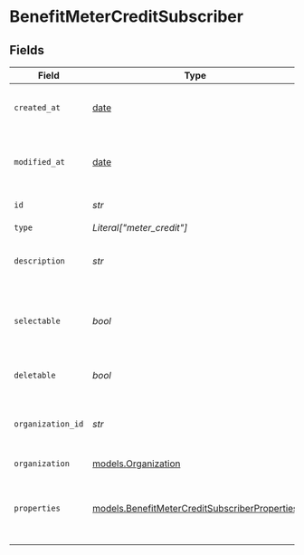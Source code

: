 # BenefitMeterCreditSubscriber


## Fields

| Field                                                                                                | Type                                                                                                 | Required                                                                                             | Description                                                                                          |
| ---------------------------------------------------------------------------------------------------- | ---------------------------------------------------------------------------------------------------- | ---------------------------------------------------------------------------------------------------- | ---------------------------------------------------------------------------------------------------- |
| `created_at`                                                                                         | [date](https://docs.python.org/3/library/datetime.html#date-objects)                                 | :heavy_check_mark:                                                                                   | Creation timestamp of the object.                                                                    |
| `modified_at`                                                                                        | [date](https://docs.python.org/3/library/datetime.html#date-objects)                                 | :heavy_check_mark:                                                                                   | Last modification timestamp of the object.                                                           |
| `id`                                                                                                 | *str*                                                                                                | :heavy_check_mark:                                                                                   | The ID of the benefit.                                                                               |
| `type`                                                                                               | *Literal["meter_credit"]*                                                                            | :heavy_check_mark:                                                                                   | N/A                                                                                                  |
| `description`                                                                                        | *str*                                                                                                | :heavy_check_mark:                                                                                   | The description of the benefit.                                                                      |
| `selectable`                                                                                         | *bool*                                                                                               | :heavy_check_mark:                                                                                   | Whether the benefit is selectable when creating a product.                                           |
| `deletable`                                                                                          | *bool*                                                                                               | :heavy_check_mark:                                                                                   | Whether the benefit is deletable.                                                                    |
| `organization_id`                                                                                    | *str*                                                                                                | :heavy_check_mark:                                                                                   | The ID of the organization owning the benefit.                                                       |
| `organization`                                                                                       | [models.Organization](../models/organization.md)                                                     | :heavy_check_mark:                                                                                   | N/A                                                                                                  |
| `properties`                                                                                         | [models.BenefitMeterCreditSubscriberProperties](../models/benefitmetercreditsubscriberproperties.md) | :heavy_check_mark:                                                                                   | Properties available to subscribers for a benefit of type `meter_unit`.                              |